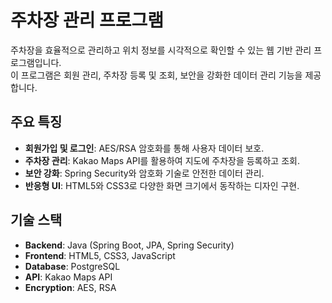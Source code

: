 # 주차장 관리 프로그램

주차장을 효율적으로 관리하고 위치 정보를 시각적으로 확인할 수 있는 웹 기반 관리 프로그램입니다.  
이 프로그램은 회원 관리, 주차장 등록 및 조회, 보안을 강화한 데이터 관리 기능을 제공합니다.

## 주요 특징
- **회원가입 및 로그인**: AES/RSA 암호화를 통해 사용자 데이터 보호.
- **주차장 관리**: Kakao Maps API를 활용하여 지도에 주차장을 등록하고 조회.
- **보안 강화**: Spring Security와 암호화 기술로 안전한 데이터 관리.
- **반응형 UI**: HTML5와 CSS3로 다양한 화면 크기에서 동작하는 디자인 구현.

## 기술 스택
- **Backend**: Java (Spring Boot, JPA, Spring Security)
- **Frontend**: HTML5, CSS3, JavaScript
- **Database**: PostgreSQL
- **API**: Kakao Maps API
- **Encryption**: AES, RSA
